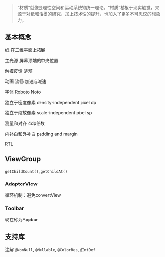 > “材质”就像是理性空间和运动系统的统一理论。“材质”植根于现实触觉，来源于对纸和油墨的研究，加上技术性的提升，也加入了更多不可思议的想象力。

## 基本概念

纸 在二维平面上拓展

主光源 屏幕顶端的中央位置

触摸反馈 涟漪

动画 流畅 加速与减速

字体 Roboto Noto

独立于密度像素 density-independent pixel dp

独立于缩放像素 scale-independent pixel sp

测量和对齐 4dp倍数

内补白和外补白 padding and margin

RTL

## ViewGroup

`getChildCount()`, `getChildAt()`

### AdapterView

循环机制：避免convertView

### Toolbar

现在称为Appbar

## 支持库

注解 `@NonNull`, `@Nullable`, `@ColorRes`, `@IntDef`
